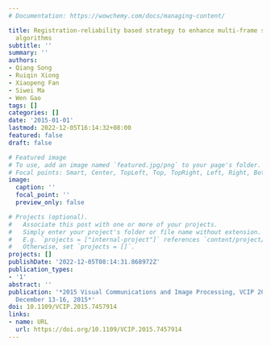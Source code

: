 ```yaml
---
# Documentation: https://wowchemy.com/docs/managing-content/

title: Registration-reliability based strategy to enhance multi-frame super-resolution
  algorithms
subtitle: ''
summary: ''
authors:
- Qiang Song
- Ruiqin Xiong
- Xiaopeng Fan
- Siwei Ma
- Wen Gao
tags: []
categories: []
date: '2015-01-01'
lastmod: 2022-12-05T16:14:32+08:00
featured: false
draft: false

# Featured image
# To use, add an image named `featured.jpg/png` to your page's folder.
# Focal points: Smart, Center, TopLeft, Top, TopRight, Left, Right, BottomLeft, Bottom, BottomRight.
image:
  caption: ''
  focal_point: ''
  preview_only: false

# Projects (optional).
#   Associate this post with one or more of your projects.
#   Simply enter your project's folder or file name without extension.
#   E.g. `projects = ["internal-project"]` references `content/project/deep-learning/index.md`.
#   Otherwise, set `projects = []`.
projects: []
publishDate: '2022-12-05T08:14:31.868972Z'
publication_types:
- '1'
abstract: ''
publication: '*2015 Visual Communications and Image Processing, VCIP 2015, Singapore,
  December 13-16, 2015*'
doi: 10.1109/VCIP.2015.7457914
links:
- name: URL
  url: https://doi.org/10.1109/VCIP.2015.7457914
---
```


